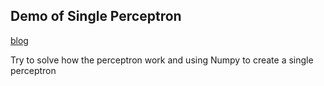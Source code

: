 ## Demo of Single Perceptron

[blog](https://bawanag.github.io/2020/02/13/%E4%BD%BF%E7%94%A8%E7%AE%80%E5%8D%95%E7%9A%84%E5%A4%9A%E5%B1%82%E6%84%9F%E7%9F%A5%E5%99%A8%EF%BC%88Muti-Perceptron%EF%BC%89%E9%80%9A%E8%BF%87%E8%8A%B1%E7%93%A3%E4%BB%A5%E5%8F%8A%E8%8A%B1%E8%90%BC%E7%9A%84%E9%95%BF%E5%AE%BD%E5%8C%BA%E5%88%86%E5%8F%98%E8%89%B2%E9%B8%A2%E5%B0%BE%EF%BC%8C%E5%B1%B1%E9%B8%A2%E5%B0%BE%EF%BC%8C%E4%BB%A5%E5%8F%8A%E7%BB%B4%E5%90%89%E5%B0%BC%E4%BA%9A%E9%B8%A2%E5%B0%BE%EF%BC%88%E4%B8%80%EF%BC%89%E4%BA%8C%E7%BB%B4%E6%84%9F%E7%9F%A5%E5%99%A8/)

Try to solve how the perceptron work and using Numpy to create a single perceptron